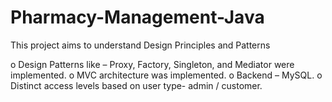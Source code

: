 # Pharmacy-Management-Java
This project aims to understand Design Principles and Patterns

o	Design Patterns like – Proxy, Factory, Singleton, and Mediator were implemented.
o	MVC architecture was implemented.
o	Backend – MySQL.
o	Distinct access levels based on user type- admin / customer.
